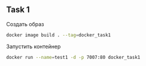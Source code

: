 ## Task 1

Создать образ

```bash
docker image build . --tag=docker_task1
```

Запустить контейнер

```bash
docker run --name=test1 -d -p 7007:80 docker_task1
```
